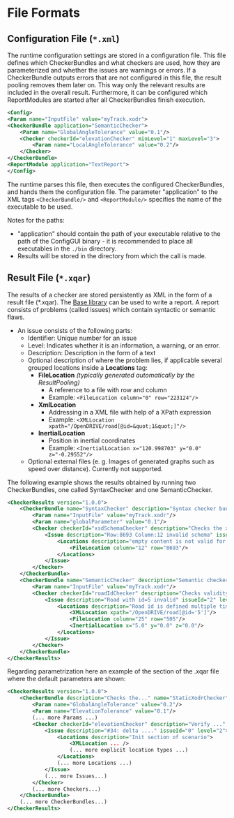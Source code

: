 <!---
Copyright 2023 CARIAD SE.

This Source Code Form is subject to the terms of the Mozilla
Public License, v. 2.0. If a copy of the MPL was not distributed
with this file, You can obtain one at https://mozilla.org/MPL/2.0/.
-->

# File Formats

## Configuration File (`*.xml`)

The runtime configuration settings are stored in a configuration file. This
file defines which CheckerBundles and what checkers are used, how they are
parameterized and whether the issues are warnings or errors. If a CheckerBundle
outputs errors that are not configured in this file, the result pooling removes
them later on. This way only the relevant results are included in the overall
result. Furthermore, it can be configured which ReportModules are started after
all CheckerBundles finish execution.

```xml
<Config>
<Param name="InputFile" value="myTrack.xodr">
<CheckerBundle application="SemanticChecker">
    <Param name="GlobalAngleTolerance" value="0.1"/>
    <Checker checkerId="elevationChecker" minLevel="1" maxLevel="3">
        <Param name="LocalAngleTolerance" value="0.2"/>
    </Checker>
</CheckerBundle>
<ReportModule application="TextReport">
</Config>
```

The runtime parses this file, then executes the configured CheckerBundles, and
hands them the configuration file. The parameter "application" to the XML tags
`<CheckerBundle/>` and `<ReportModule/>` specifies the name of the executable
to be used.

Notes for the paths:

- "application" should contain the path of your executable relative to the path
  of the ConfigGUI binary - it is recommended to place all executables in the
  `./bin` directory.
- Results will be stored in the directory from which the call is made.

## Result File (`*.xqar`)

The results of a checker are stored persistently as XML in the form of a result
file (*.xqar). The [Base library](cpp_base_library.md) can be used to write a
report. A report consists of problems (called issues) which contain syntactic
or semantic flaws.

- An issue consists of the following parts:
  - Identifier: Unique number for an issue
  - Level: Indicates whether it is an information, a warning, or an error.
  - Description: Description in the form of a text
  - Optional description of where the problem lies, if applicable several
    grouped locations inside a **Locations** tag:
    - **FileLocation** _(typically generated automatically by the
      ResultPooling)_
      - A reference to a file with row and column
      - Example: `<FileLocation column="0" row="223124"/>`
    - **XmlLocation**
      - Addressing in a XML file with help of a XPath expression
      - Example: `<XMLLocation xpath="/OpenDRIVE/road[@id=&quot;1&quot;]"/>`
    - **InertialLocation**
      - Position in inertial coordinates
      - Example: `<InertialLocation x="120.998703"
        y="0.0" z="-0.29552"/>`
  - Optional external files (e. g. Images of generated graphs such as speed
    over distance). Currently not supported.

The following example shows the results obtained by running two CheckerBundles,
one called SyntaxChecker and one SemanticChecker.

```xml
<CheckerResults version="1.0.0">
    <CheckerBundle name="SyntaxChecker" description="Syntax checker bundle" summary="Found 1 incident" build_date="23.05.2019" version="1.0">
        <Param name="InputFile" value="myTrack.xodr"/>
        <Param name="globalParameter" value="0.1"/>
        <Checker checkerId="xsdSchemaChecker" description="Checks the xsd validity"  summary="Found 1 issue">
            <Issue description="Row:8693 Column:12 invalid schema" issueId="1" level="1">
                <Locations description="empty content is not valid for content model '(lane+,userData*,include*)'">
                    <FileLocation column="12" row="8693"/>
                </Locations>
            </Issue>
        </Checker>
    </CheckerBundle>
    <CheckerBundle name="SemanticChecker" description="Semantic checker bundle" summary="Found some incidents" build_date="23.05.2019" version="1.0">
        <Param name="InputFile" value="myTrack.xodr"/>
        <Checker checkerId="roadIdChecker" description="Checks validity of the roadIds"  summary="Found 1 issue">
            <Issue description="Road with id=5 invalid" issueId="2" level="1">
                <Locations description="Road id is defined multiple times">
                    <XMLLocation xpath="/OpenDRIVE/road[@id='5']"/>
                    <FileLocation column="25" row="505"/>
                    <InertialLocation x="5.0" y="0.0" z="0.0"/>
                </Locations>
            </Issue>
        </Checker>
    </CheckerBundle>
</CheckerResults>
```

Regarding parametrization here an example of the section of the .xqar file
where the default parameters are shown:

```xml
<CheckerResults version="1.0.0">
    <CheckerBundle description="Checks the..." name="StaticXodrChecker" summary="173 issues...."> <!-- attribute file deleted! -->
        <Param name="GlobalAngleTolerance" value="0.2"/>
        <Param name="ElevationTolerance" value="0.1"/>
        (... more Params ...)
        <Checker checkerId="elevationChecker" description="Verify ..." summary="68 issues found...">
            <Issue description="#34: delta ...." issueId="0" level="2">
                <Locations description="Init section of scenario">
                    <XMLLocation ... />
                    (... more explicit location types ...)
                </Locations>
                (... more Locations ...)
            </Issue>
            (... more Issues...)
        </Checker>
        (... more Checkers...)
    </CheckerBundle>
    (... more CheckerBundles...)
</CheckerResults>
```
